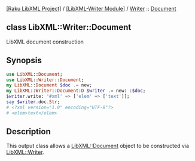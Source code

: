 [[Raku LibXML Project]](https://libxml-raku.github.io)
 / [[LibXML-Writer Module]](https://libxml-raku.github.io/LibXML-Writer-raku)
 / [Writer](https://libxml-raku.github.io/LibXML-Writer-raku/Writer)
 :: [Document](https://libxml-raku.github.io/LibXML-Writer-raku/Writer/Document)

class LibXML::Writer::Document
------------------------------

LibXML document construction

Synopsis
--------

```raku
use LibXML::Document;
use LibXML::Writer::Document;
my LibXML::Document $doc .= new;
my LibXML::Writer::Document:D $writer .= new: :$doc;
$writer.write: '#xml' => ['elem' => ['text']];
say $writer.doc.Str;
# <?xml version="1.0" encoding="UTF-8"?>
# <elem>text</elem>
```

Description
-----------

This output class allows a [LibXML::Document](https://libxml-raku.github.io/LibXML-raku/Document) object to be constructed via [LibXML::Writer](https://libxml-raku.github.io/LibXML-Writer-raku).

